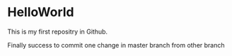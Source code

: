 # HelloWorld
This is my first repositry in Github.

Finally success to commit one change in master branch from other branch
